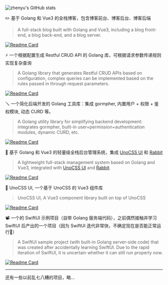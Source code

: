 ![zhenyu's GitHub stats](https://github-readme-stats.vercel.app/api?username=szluyu99&show_icons=true)


✏️ 基于 Golang 和 Vue3 的全栈博客，包含博客前台、博客后台、博客后端
> A full-stack blog built with Golang and Vue3, including a blog front-end, a blog back-end, and a blog server.

[![Readme Card](https://github-readme-stats.vercel.app/api/pin/?username=szluyu99&repo=gin-vue-blog)](https://github.com/szluyu99/gin-vue-blog)

⚡ 一个根据配置生成 Restful CRUD API 的 Golang 库，可根据请求参数传递规则实现复杂查询
> A Golang library that generates Restful CRUD APIs based on configuration, complex queries can be implemented based on the rules passed in through request parameters.

[![Readme Card](https://github-readme-stats.vercel.app/api/pin/?username=restsend&repo=gormpher)](https://github.com/restsend/gormpher)


🪛 一个简化后端开发的 Golang 工具库：集成 gormpher, 内置用户 + 权限 + 鉴权模块, 动态 CURD 等。
> A Golang utility library for simplifying backend development: integrates gormpher, built-in user+permission+authentication modules, dynamic CURD, etc.

[![Readme Card](https://github-readme-stats.vercel.app/api/pin/?username=szluyu99&repo=rabbit)](https://github.com/szluyu99/rabbit)

🐰 基于 Golang 和 Vue3 的轻量级全栈后台管理系统，集成 [UnoCSS UI](https://github.com/cherryful/unocss-ui) 和 [Rabbit](https://github.com/szluyu99/rabbit) 
>  A lightweight full-stack management system based on Golang and Vue3, integrated with [UnoCSS UI](https://github.com/cherryful/unocss-ui) and [Rabbit](https://github.com/szluyu99/rabbit).

[![Readme Card](https://github-readme-stats.vercel.app/api/pin/?username=szluyu99&repo=rabbit-admin)](https://github.com/szluyu99/rabbit-admin)

🌱 UnoCSS UI, 一个基于 UnoCSS 的 Vue3 组件库
> UnoCSS UI, A Vue3 component library built on top of UnoCSS

[![Readme Card](https://github-readme-stats.vercel.app/api/pin/?username=cherryful&repo=unocss-ui)](https://github.com/cherryful/unocss-ui)

📽️ 一个的 SwiftUI 示例项目（自带 Golang 服务端代码），之前偶然接触并学习 SwiftUI 后产出的一个项目（因为 SwiftUI 迭代非常快，不确定现在是否能正常运行🥹）
> A SwiftUI sample project (with built-in Golang server-side code) that was created after accidentally learning SwiftUI. Due to the rapid iteration of SwiftUI, it is uncertain whether it can still run properly now.

[![Readme Card](https://github-readme-stats.vercel.app/api/pin/?username=szluyu99&repo=ZYSwiftUIFrame)](https://github.com/szluyu99/ZYSwiftUIFrame)

---

还有一些以前乱七八糟的项目，略...
